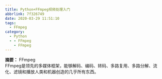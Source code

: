 ```yaml
---
title: Python+FFmpeg视频处理入门
abbrlink: 7f326749
date: 2020-03-29 11:51:10
tags:
  - FFmpeg
category:
  - Python
  - - FFmpeg
    - FFmpeg
---
```


**摘要：** FFmpeg  
FFmpeg是领先的多媒体框架，能够解码、编码、转码、多路复用、多路分解、流化、滤镜和播放人类和机器创造的几乎所有东西。
<!-- more -->
